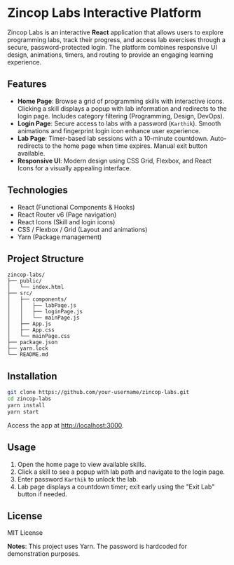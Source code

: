 # Zincop Labs Interactive Platform

Zincop Labs is an interactive **React** application that allows users to explore programming labs, track their progress, and access lab exercises through a secure, password-protected login. The platform combines responsive UI design, animations, timers, and routing to provide an engaging learning experience.

## Features

* **Home Page**: Browse a grid of programming skills with interactive icons. Clicking a skill displays a popup with lab information and redirects to the login page. Includes category filtering (Programming, Design, DevOps).
* **Login Page**: Secure access to labs with a password (`Karthik`). Smooth animations and fingerprint login icon enhance user experience.
* **Lab Page**: Timer-based lab sessions with a 10-minute countdown. Auto-redirects to the home page when time expires. Manual exit button available.
* **Responsive UI**: Modern design using CSS Grid, Flexbox, and React Icons for a visually appealing interface.

## Technologies

* React (Functional Components & Hooks)
* React Router v6 (Page navigation)
* React Icons (Skill and login icons)
* CSS / Flexbox / Grid (Layout and animations)
* Yarn (Package management)

## Project Structure

```
zincop-labs/
├── public/
│   └── index.html
├── src/
│   ├── components/
│   │   ├── labPage.js
│   │   ├── loginPage.js
│   │   └── mainPage.js
│   ├── App.js
│   ├── App.css
│   └── mainPage.css
├── package.json
├── yarn.lock
└── README.md
```

## Installation

```bash
git clone https://github.com/your-username/zincop-labs.git
cd zincop-labs
yarn install
yarn start
```

Access the app at [http://localhost:3000](http://localhost:3000).

## Usage

1. Open the home page to view available skills.
2. Click a skill to see a popup with lab path and navigate to the login page.
3. Enter password `Karthik` to unlock the lab.
4. Lab page displays a countdown timer; exit early using the "Exit Lab" button if needed.

## License

MIT License

**Notes**: This project uses Yarn. The password is hardcoded for demonstration purposes.
